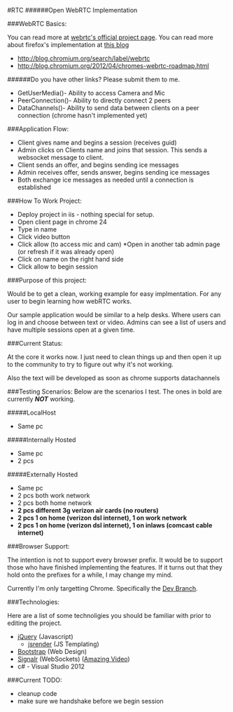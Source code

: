 #RTC
######Open WebRTC Implementation


###WebRTC Basics:

You can read more at [webrtc's official project page](http://www.webrtc.org/blog). 
You can read more about firefox's implementation at [this blog](http://mozillamediagoddess.org/category/webrtc/)

* http://blog.chromium.org/search/label/webrtc
* http://blog.chromium.org/2012/04/chromes-webrtc-roadmap.html

######Do you have other links? Please submit them to me.

* GetUserMedia()- Ability to access Camera and Mic
* PeerConnection()- Ability to directly connect 2 peers
* DataChannels()- Ability to send data between clients on a peer connection (chrome hasn't implemented yet)

###Application Flow:

* Client gives name and begins a session (receives guid)
* Admin clicks on Clients name and joins that session. This sends a websocket message to client.
* Client sends an offer, and begins sending ice messages
* Admin receives offer, sends answer, begins sending ice messages
* Both exchange ice messages as needed until a connection is established

###How To Work Project:
* Deploy project in iis - nothing special for setup.
* Open client page in chrome 24
 * Type in name
 * Click video button
 * Click allow (to access mic and cam)
*Open in another tab admin page (or refresh if it was already open)
 * Click on name on the right hand side
 * Click allow to begin session

###Purpose of this project:

Would be to get a clean, working example for easy implmentation. For any user to begin learning how webRTC works.

Our sample application would be similar to a help desks. Where users can log in and choose between text or video. Admins can see a list of users and have multiple sessions open at a given time.


###Current Status:

At the core it works now. I just need to clean things up and then open it up to the community to try to figure out why it's not working.

Also the text will be developed as soon as chrome supports datachannels


###Testing Scenarios:
Below are the scenarios I test. The ones in bold are currently **_NOT_** working.

#####LocalHost
* Same pc

#####Internally Hosted
* Same pc
* 2 pcs

#####Externally Hosted
* Same pc
* 2 pcs both work network
* 2 pcs both home network
* **2 pcs different 3g verizon air cards (no routers)**
* **2 pcs 1 on home (verizon dsl internet), 1 on work network**
* **2 pcs 1 on home (verizon dsl internet), 1 on inlaws (comcast cable internet)**


###Browser Support:

The intention is not to support every browser prefix. It would be to support those who have finished implementing the features. If it turns out that they hold onto the prefixes for a while, I may change my mind.

Currently I'm only targetting Chrome. Specifically the [Dev Branch](http://www.chromium.org/getting-involved/dev-channel).


###Technologies:

Here are a list of some technoligies you should be familiar with prior to editing the project.

* [jQuery](http://jquery.com/) (Javascript)
	* [jsrender](https://github.com/BorisMoore/jsrender) (JS Templating)
* [Bootstrap](http://twitter.github.com/bootstrap/) (Web Design)
* [Signalr](https://github.com/SignalR/SignalR) (WebSockets) ([Amazing Video](http://vimeo.com/43659069))
* c# - Visual Studio 2012


###Current TODO:
* cleanup code
* make sure we handshake before we begin session
